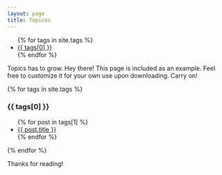 ```yaml
---
layout: page
title: Tópicos
---
```

<ul>
{% for tags in site.tags %}
  <li><a href="#{{tags[0]}}">{{ tags[0] }}</a></li>
{% endfor %}
</ul>

<p class="message">
  Topics has to grow.
  Hey there! This page is included as an example. Feel free to customize it for your own use upon downloading. Carry on!
</p>

{% for tags in site.tags %}
  <h3 id="{{ tags[0] }}">{{ tags[0] }}</h3>
  <ul>
    {% for post in tags[1] %}
      <li><a href="{{ post.url }}">{{ post.title }}</a></li>
    {% endfor %}
  </ul>
{% endfor %}

Thanks for reading!
